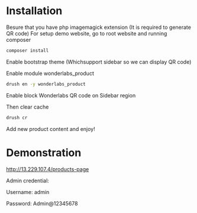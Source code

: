 # Installation 
Besure that you have php imagemagick extension (It is required to generate QR code)
For setup demo website, go to root website and running composer
```bash
composer install
```
Enable bootstrap theme (Whichsupport sidebar so we can display QR code)

Enable module wonderlabs_product
```bash
drush en -y wonderlabs_product
```
Enable block Wonderlabs QR code on Sidebar region

Then clear cache
```bash
drush cr
```
Add new product content and enjoy!

# Demonstration
http://13.229.107.4/products-page

Admin credential:

Username: admin

Password: Admin@12345678
